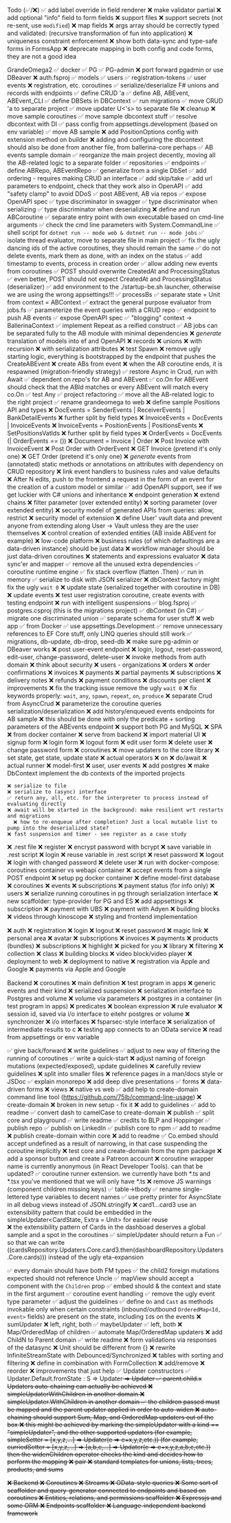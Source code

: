 Todo (✅/❌)
  ✅ add label override in field renderer
  ❌ make validator partial
  ❌ add optional "info" field to form fields
  ❌ support files
  ❌ support secrets (not re-sent, use `modified`)
  ❌ map fields
    ❌ args array should be correctly typed and validated: (recursive transformation of fun into application)
    ❌ uniqueness constraint enforcement
  ❌ show both data-sync and type-safe forms in FormsApp
  ❌ deprecate mapping in both config and code forms, they are not a good idea

  GrandeOmega2
  ✅ docker
    ✅ PG
    ✅ PG-admin
  ❌ port forward pgadmin or use DBeaver
  ❌ auth.fsproj
    ✅ models
      ✅ users
      ✅ registration-tokens
      ✅ user events
    ❌ registration, etc. coroutines
      ✅ serialize/deserialize F# unions and records with endpoints
      ✅ define CRUD 'a
      ✅ define AB, ABEvent, ABEvent_CLI
      ✅ define DBSets in DBContext
      ✅ run migrations
      ✅ move CRUD 'a to separate project
      ✅ move updater U<'s> to separate file
      ❌ cleanup
        ❌ move sample coroutines
        ✅ move sample dbcontext stuff
          ✅ resolve dbcontext with DI
          ✅ pass config from appsettings.development (based on env variable)
        ✅ move AB sample
        ❌ add PositionOptions config with extension method on builder
        ❌ adding and configuring the dbcontext should also be done from another file, from ballerina-core perhaps
      ✅ AB events sample domain
        ✅ reorganize the main project decently, moving all the AB-related logic to a separate folder
          ✅ repositories
          ✅ endpoints
        ✅ define ABRepo, ABEventRepo
          ✅ generalize from a single DbSet
          ✅ add ordering - requires making CRUD an interface
          ✅ add skip/take
            ✅ add url parameters to endpoint, check that they work also in OpenAPI
            ✅ add "safety clamp" to avoid DDoS
        ✅ post ABEvent, AB via repos
          ✅ expose OpenAPI spec
            ✅ type discriminator in swagger
            ✅ type discriminator when serializing
            ✅ type discriminator when deserializing
        ❌ define and run ABCoroutine
          ✅ separate entry point with own executable based on cmd-line arguments
            ✅ check the cmd line parameters with System.CommandLine
              ✅ shell script for `dotnet run -- mode web & dotnet run -- mode jobs`
              ✅ isolate thread evaluator, move to separate file in main project
              ✅ fix the ugly dancing ids of the active coroutines, they should remain the same
          ✅ do not delete events, mark them as done, with an index on the status
            ✅ add timestamp to events, process in creation order
            ✅ allow adding new events from coroutines
            ✅ POST should overwrite CreatedAt and ProcessingStatus
              ✅ even better, POST should not expect CreatedAt and ProcessingStatus (deserializer)
          ✅ add environment to the ./startup-be.sh launcher, otherwise we are using the wrong appsettings!!!
          ✅ processBs
          ✅ separate state = Unit from context = ABContext
          ✅ extract the general purpose evaluator from jobs.fs
            ✅ parameterize the event queries with a CRUD repo
          ✅ endpoint to push AB events
            ✅ expose OpenAPI spec
          ✅ "blogging" context -> BallerinaContext
          ✅ implement Repeat as a reified construct
          ✅ AB jobs can be separated fully to the AB module with minimal dependencies
          ❌ _generate_ translation of models into ef and OpenAPI
            ❌ records
            ❌ unions
            ❌ with recursion
            ❌ with serialization attributes
          ❌ test Spawn
            ❌ remove ugly starting logic, everything is bootstrapped by the endpoint that pushes the CreateABEvent
            ❌ create ABs from event
            ❌ when the AB coroutine ends, it is respawned (migration-friendly strategy)
          ✅ restore Async in Crud, run with Await
          ✅ dependent on repo's for AB and ABEvent
          ✅ co.On for ABEvent should check that the ABId matches or every ABEvent will match every co.On
          ✅ test Any
        ✅ project refactoring
          ✅ move all the AB-related logic to the right project
          ✅ rename grandeomega to web
      ❌ define sample Positions API and types
        ❌ DocEvents = SenderEvents | ReceiverEvents | BankDetailEvents
          ❌ further split by field types
        ❌ InvoiceEvents = DocEvents | InvoiceEvents
          ❌ InvoiceEvents = PositionEvents | PositionsEvents
            ❌ SetPositionsVatIds
            ❌ further split by field types
        ❌ OrderEvents = DocEvents (| OrderEvents == ())
        ❌ Document = Invoice | Order
          ❌ Post Invoice with InvoiceEvent
          ❌ Post Order with OrderEvent
          ❌ GET Invoice (pretend it's only one)
          ❌ GET Order (pretend it's only one)
        ❌ _generate_ events from (annotated) static methods or annotations on attributes with dependency on CRUD repository
        ❌ link event handlers to business rules and value defaults
        ❌ After N edits, push to the frontend a request in the form of an event for the creation of a custom model or similar
        ✅ add OpenAPI support, see if we get luckier with C# unions and inheritance
      ❌ endpoint generation
        ❌ extend chains
        ❌ filter parameter (over extended entity)
        ❌ sorting parameter (over extended entity)
        ❌ security model of generated APIs from queries: allow, restrict
        ❌ security model of extension
          ❌ define User' vault data and prevent anyone from extending along User -> Vault unless they are the user themselves
        ❌ control creation of extended entities (AB inside ABEvent for example)
      ❌ low-code platform
        ❌ business rules (of which defaultings are a data-driven instance) should be just data 
        ❌ workflow manager should be just data-driven coroutines
        ❌ statements and expressions evaluator
        ❌ data sync'er and mapper
      ✅ remove all the unused extra dependencies
      ✅ coroutine runtime engine
      ✅ fix stack overflow (flatten .Then)
      ✅ run in memory
      ✅ serialize to disk with JSON serializer
      ❌ dbContext factory might fix the ugly `wait 0`
      ❌ update state (serialized together with coroutine in DB)
      ❌ update events
      ❌ test user registration coroutine, create events with testing endpoint
      ❌ run with intelligent suspensions
  ✅ blog.fsproj
  ✅ postgres.csproj (this is the migrations project)
    ✅ dbContext (in C#)
    ✅ migrate one discriminated union
    ✅ separate schema for user stuff
  ❌ web app
    ✅ from Docker
    ✅ use appsettings.Development
    ✅ remove unnecessary references to EF Core stuff, only LINQ queries should still work
    ✅ migrations, db-update, db-drop, seed-db
    ❌ make sure pg-admin or DBeaver works
    ❌ post user-event endpoint
    ❌ login, logout, reset-password, edit-user, change-password, delete-user
      ❌ invoke methods from auth domain
      ❌ think about security
    ❌ users - organizations
    ❌ orders
    ❌ order confirmations
    ❌ invoices
    ❌ payments
      ❌ partial payments
      ❌ subscriptions
    ❌ delivery notes
    ❌ refunds
    ❌ payment conditions
    ❌ discounts per client
  ❌ improvements
    ❌ fix the tracking issue
        remove the ugly `wait 0`
    ❌ fix keywords properly: `wait`, `any`, `spawn`, `repeat`, `on`, `produce`
    ❌ separate Crud from AsyncCrud
    ❌ parameterize the coroutine queries serialization/deserialization
    ❌ add history/enqueued events endpoints for AB sample
      ❌ this should be done with only the predicate + sorting parameters of the ABEvents endpoint
  ❌ support both PG and MySQL
  ❌ SPA
    ❌ from docker container
    ❌ serve from backend
    ❌ import material UI
    ❌ signup form
    ❌ login form
    ❌ logout form
    ❌ edit user form
      ❌ delete user
    ❌ change password form
  ❌ coroutines
    ❌ move updaters to the core library
    ❌ set state, get state, update state
    ❌ actual operators
      ❌ on
      ❌ do/await
    ❌ actual runner
    ❌ model-first
      ❌ user, user events
      ❌ add postgres
      ❌ make DbContext implement the db contexts of the imported projects

    ❌ serialize to file
    ❌ serialize to (async) interface
    ✅ return any, all, etc. for the interpreter to process instead of evaluating directly
    ❌ await will be started in the background: make resilient wrt restarts and migrations
      ❌ how to re-enqueue after completion? Just a local mutable list to pump into the deserialized state?
    ❌ fast suspension and timer - see register as a case study
  ❌ .rest file
    ❌ register
      ❌ encrypt password with bcrypt
      ❌ save variable in .rest script
    ❌ login
      ❌ reuse variable in .rest script
    ❌ reset password
    ❌ logout
    ❌ login with changed password
    ❌ delete user
    ❌ run with docker-compose: coroutines container vs webapi container
    ❌ accept events from a single POST endpoint
  ❌ setup pg docker container
  ❌ define model-first database
    ❌ coroutines
    ❌ events
    ❌ subscriptions
      ❌ payment status (for info only)
    ❌ users
  ❌ serialize running coroutines in pg through serialization interface
  ❌ new scaffolder: type-provider for PG and ES
  ❌ add appsettings
  ❌ subscription
  ❌ payment with UBS
  ❌ payment with Adyen
  ❌ building blocks
  ❌ videos through kinoscope
  ❌ styling and frontend implementation

  ❌ auth
    ❌ registration 
    ❌ login 
    ❌ logout 
    ❌ reset password 
    ❌ magic link
  ❌ personal area
    ❌ avatar
    ❌ subscriptions
    ❌ invoices
    ❌ payments
      ❌ products (bundles)
      ❌ subscriptions
  ❌ highlight
  ❌ picked for you
  ❌ library
  ❌ filtering
  ❌ collection
    ❌ class
      ❌ building blocks
      ❌ video block/video player
  ❌ deployment to web
  ❌ deployment to native
    ❌ registration via Apple and Google
    ❌ payments via Apple and Google

  Backend
  ❌ coroutines
    ❌ main definition
    ❌ test program in apps
    ❌ generic events and their kind
    ❌ serialized suspension
    ❌ serialization interface to Postgres and volume
      ❌ volume via parameters
      ❌ postgres in a container (in test program in apps)
  ❌ predicates
    ❌ boolean expression
    ❌ rule evaluator
    ❌ session id, saved via i/o interface to eitehr postgres or volume
  ❌ synchronizer
    ❌ i/o interfaces
    ❌ fsparsec-style interface
    ❌ serialization of intermediate results to c
    ❌ testing app connects to an OData service
      ❌ read from appsettings or env variable

  ✅ give back/forward
  ❌ write guidelines
    ✅ adjust to new way of filtering the running of coroutines 
    ✅ write a quick-start
    ❌ adjust naming of foreign mutations (expected/exposed), update guidelines
    ❌ carefully review guidelines
    ❌ split into smaller files
    ❌ reference pages in a man/docs style or JSDoc
    ✅ explain monorepo
  ❌ add deep dive presentations
    ✅ forms
    ❌ data-driven forms
    ❌ views
    ❌ native vs web
  ✅ add help to create-domain command line tool (https://github.com/75lb/command-line-usage)
  ❌ create-domain
    ❌ broken in new setup - fix it
    ❌ add to guidelines
    ✅ add to readme
    ✅ convert dash to camelCase to create-domain
  ❌ publish
    ✅ split core and playground
    ✅ write readme
      ✅ credits to BLP and Hoppinger
    ✅ publish repo
    ✅ publish on LinkedIn
    ✅ publish core to npm
      ✅ add to readme
      ❌ publish create-domain within core
        ❌ add to readme
    ✅ Co.embed should accept undefined as a result of narrowing, in that case suspending the coroutine implicitly
    ❌ test core and create-domain from the npm package
    ❌ add a sponsor button and create a Patreon account
  ❌ coroutine wrapper name is currently anonymous (in React Developer Tools). can that be updated?
  ✅ coroutine runner extension. we currently have both *.ts and *.tsx you've mentioned that we will only have *.ts
  ❌ remove JS warnings (component children missing keys)
  ✅ table->tbody
  ✅ rename single-lettered type variables to decent names
  ✅ use pretty printer for AsyncState in all debug views instead of JSON.stringify
  ❌ card1...card3 use an extensibility pattern that could be embedded in the simpleUpdater<CardState, Extra = Unit> for easier reuse  
    ❌ the extensibility pattern of Cards in the dashboad deserves a global sample and a spot in the coroutines
  ✅ simpleUpdater should return a Fun 
    ✅ so that we can write ((cardsRepository.Updaters.Core.card3.then(dashboardRepository.Updaters.Core.cards))) instead of the ugly eta-expansion

  ✅ every domain should have both FM types
  ✅ the child2 foreign mutations expected should not reference Uncle
  ✅ mapView should accept a component with the `Children` prop
  ✅ embed should & the context and state in the first argument
  ✅ coroutine event handling
    ✅ remove the ugly event type parameter
    ✅ adjust the guidelines
    ✅ define `On` and `Cast` as methods invokable only when certain constraints (inbound/outbound `OrderedMap<Id, event>` fields) are present on the state, including `Id`s on the events
  ❌ sumUpdater
    ❌ left, right, both
  ✅ maybeUpdater
    ✅ left, both
  ❌ Map/OrderedMap of children
    ✅ automate Map/OrderedMap updaters
    ❌ add ChildN to Parent domain
  ✅ write readme
  ❌ form validations via responses of the datasync
  ❌ Unit should be different from {}
  ❌ rewrite InfiniteStreamState with Debounced/Synchronized
  ❌ tables with sorting and filtering
    ❌ define in combination with FormCollection
      ❌ add/remove
      ❌ reorder
  ❌ improvements that just help
    ✅ Updater constructors
      ✅ Updater.Default.fromState : S => Updater<S> => Updater<S>
    ✅ parent.child.x Updaters auto-chaining can actually be achieved
      ❌ simpleUpdaterWithChildren in another domain
        ❌ simpleUpdater.WithChildren in another domain
      ✅ the children passed must be mapped and the parent updater applied in order to auto-widen
    ❌ auto-chaining should support Sum, Map, and OrderedMap updaters out of the box
      ❌ this might be achieved by marking the simpleUpdater with a kind == "simpleUpdater", and the other 
        supported updaters (for example, simpleSetter = [x,y,z,...] => Updater(e => e+x,y,z,etc.))
        (for example, curriedSetter = [x,y,z,...] => [a,b,c,...] => Updater(e => e+x,y,z,a,b,c,etc.))
        then the widenChildren operator checks the kind and decides how to perform the mapping
  ❌ pair
  ❌ standard templates for unions, lists, trees, products, and sums

❌ Backend
  ❌ Coroutines
    ❌ Streams
  ❌ OData-style queries
  ❌ Some sort of scaffolder and query-generator connected to endpoints and based on coroutines
  ❌ Entities, relations, and permissions scaffolder
  ❌ Expressjs and some ORM
  ❌ Endpoints scaffolder
  ❌ Language-independent backend framework
